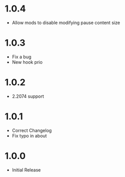 # 1.0.4
- Allow mods to disable modifying pause content size

# 1.0.3
- Fix a bug
- New hook prio

# 1.0.2
- 2.2074 support

# 1.0.1
- Correct Changelog
- Fix typo in about

# 1.0.0
- Initial Release
